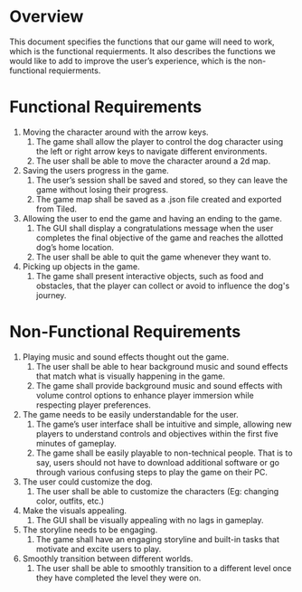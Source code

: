 # Overview
This document specifies the functions that our game will need to work, which is the functional requierments. It also describes the functions we would like to add to improve the user’s experience, which is the non-functional requierments.

# Functional Requirements
1. Moving the character around with the arrow keys.
   1. The game shall allow the player to control the dog character using the left or right arrow keys to navigate different environments.
   2. The user shall be able to move the character around a 2d map.
2. Saving the users progress in the game.
   1. The user’s session shall be saved and stored, so they can leave the game without losing their progress.
   2. The game map shall be saved as a .json file created and exported from Tiled.
3. Allowing the user to end the game and having an ending to the game.
   1. The GUI shall display a congratulations message when the user completes the final objective of the game and reaches the allotted dog’s home location.
   2. The user shall be able to quit the game whenever they want to.
4. Picking up objects in the game.
   1. The game shall present interactive objects, such as food and obstacles, that the player can collect or avoid to influence the dog's journey.

# Non-Functional Requirements
1. Playing music and sound effects thought out the game.
   1. The user shall be able to hear background music and sound effects that match what is visually happening in the game.
   2. The game shall provide background music and sound effects with volume control options to enhance player immersion while respecting player preferences.
2. The game needs to be easily understandable for the user.
   1. The game’s user interface shall be intuitive and simple, allowing new players to understand controls and objectives within the first five minutes of gameplay.
   2. The game shall be easily playable to non-technical people. That is to say, users should not have to download additional software or go through various confusing steps to play the game on their PC.
3. The user could customize the dog.
   1. The user shall be able to customize the characters (Eg: changing color, outfits, etc.)
4. Make the visuals appealing.
   1. The GUI shall be visually appealing with no lags in gameplay. 
5. The storyline needs to be engaging.
   1. The game shall have an engaging storyline and built-in tasks that motivate and excite users to play. 
6. Smoothly transition between different worlds.
   1. The user shall be able to smoothly transition to a different level once they have completed the level they were on.
